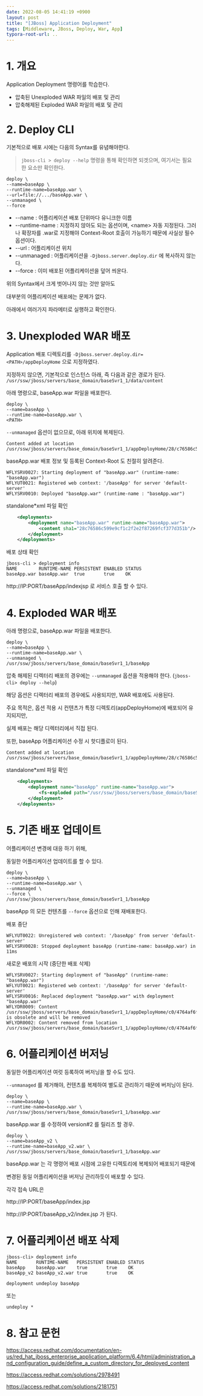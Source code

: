 ```yaml
---
date: 2022-08-05 14:41:19 +0900
layout: post
title: "[JBoss] Application Deployment"
tags: [Middleware, JBoss, Deploy, War, App]
typora-root-url: ..
---
```



# 1. 개요

Application Deployment 명령어를 학습한다.

* 압축된 Unexploded WAR 파일의 배포 및 관리
* 압축해제된 Exploded WAR 파일의 배포 및 관리



# 2. Deploy CLI

기본적으로 배포 시에는 다음의 Syntax를 유념해야한다.

> `jboss-cli > deploy --help` 명령을 통해 확인하면 되겟으며, 여기서는 필요한 요소만 확인한다.



```syntax
deploy \
--name=baseApp \
--runtime-name=baseApp.war \
--url=file://.../baseApp.war \
--unmanaged \
--force
```

* --name : 어플리케이션 배포 단위마다 유니크한 이름
* --runtime-name : 지정하지 않아도 되는 옵션이며, \<name> 자동 지정된다. 그러나 확장자를 .war로 지정해야 Context-Root 호출이 가능하기 때문에 사실상 필수 옵션이다.
* --url : 어플리케이션 위치
* --unmanaged : 어플리케이션을 `-Djboss.server.deploy.dir` 에 복사하지 않는다.
* --force : 이미 배포된 어플리케이션을 덮어 씌운다.



위의 Syntax에서 크게 벗어나지 않는 것만 알아도

대부분의 어플리케이션 배포에는 문제가 없다.



아래에서 여러가지 파라메터로 실행하고 확인한다.



# 3. Unexploded WAR 배포

Application 배포 디렉토리를 `-Djboss.server.deploy.dir=<PATH>/appDeployHome` 으로 지정하였다.

지정하지 않으면, 기본적으로 인스턴스 아래, 즉 다음과 같은 경로가 된다. `/usr/ssw/jboss/servers/base_domain/baseSvr1_1/data/content`



아래 명령으로, baseApp.war 파일을 배포한다.

```jboss-cli
deploy \
--name=baseApp \
--runtime-name=baseApp.war \
<PATH>
```



`--unmanaged` 옵션이 없으므로, 아래 위치에 복제된다.

```
Content added at location /usr/ssw/jboss/servers/base_domain/baseSvr1_1/appDeployHome/28/c76586c599e9cf1c2f2e2f87269fcf377d351b/content
```



baseApp.war 배포 정보 및 등록된 Context-Root 도 친절히 알려준다.

```
WFLYSRV0027: Starting deployment of "baseApp.war" (runtime-name: "baseApp.war")
WFLYUT0021: Registered web context: '/baseApp' for server 'default-server'
WFLYSRV0010: Deployed "baseApp.war" (runtime-name : "baseApp.war")
```



standalone*xml 파일 확인

```xml
    <deployments>
        <deployment name="baseApp.war" runtime-name="baseApp.war">
            <content sha1="28c76586c599e9cf1c2f2e2f87269fcf377d351b"/>
        </deployment>
    </deployments>
```



배포 상태 확인

```
jboss-cli > deployment info
NAME        RUNTIME-NAME PERSISTENT ENABLED STATUS
baseApp.war baseApp.war  true       true    OK
```

http://IP:PORT/baseApp/indexjsp 로 서비스 호출 할 수 있다.



# 4. Exploded WAR 배포

아래 명령으로, baseApp.war 파일을 배포한다.

```jboss-cli
deploy \
--name=baseApp \
--runtime-name=baseApp.war \
--unmanaged \
/usr/ssw/jboss/servers/base_domain/baseSvr1_1/baseApp
```



압축 해제된 디렉터리 배포의 경우에는 `--unmanaged` 옵션을 적용해야 한다. (`jboss-cli> deploy --help`)

해당 옵션은 디렉터리 배포의 경우에도 사용되지만, WAR 배포에도 사용된다.

주요 목적은, 옵션 적용 시 컨텐츠가 특정 디렉토리(appDeployHome)에 배포되어 유지되지만,

실제 배포는 해당 디렉터리에서 직접 된다.

또한, baseApp 어플리케이션 수정 시 핫디플로이 된다.

```
Content added at location /usr/ssw/jboss/servers/base_domain/baseSvr1_1/appDeployHome/28/c76586c599e9cf1c2f2e2f87269fcf377d351b/content
```



standalone*xml 파일 확인

```xml
    <deployments>
        <deployment name="baseApp" runtime-name="baseApp.war">
            <fs-exploded path="/usr/ssw/jboss/servers/base_domain/baseSvr1_1/baseApp"/>
        </deployment>
    </deployments>
```



# 5. 기존 배포 업데이트

어플리케이션 변경에 대응 하기 위해,

동일한 어플리케이션 업데이트를 할 수 있다.

```
deploy \
--name=baseApp \
--runtime-name=baseApp.war \
--unmanaged \
--force \
/usr/ssw/jboss/servers/base_domain/baseSvr1_1/baseApp
```



baseApp 의 모든 컨텐츠를 `--force` 옵션으로 인해 재배포한다.



배포 중단

```
WFLYUT0022: Unregistered web context: '/baseApp' from server 'default-server'
WFLYSRV0028: Stopped deployment baseApp (runtime-name: baseApp.war) in 11ms
```



새로운 배포의 시작 (중단한 배포 삭제)

```
WFLYSRV0027: Starting deployment of "baseApp" (runtime-name: "baseApp.war")
WFLYUT0021: Registered web context: '/baseApp' for server 'default-server'
WFLYSRV0016: Replaced deployment "baseApp.war" with deployment "baseApp.war"
WFLYDR0009: Content /usr/ssw/jboss/servers/base_domain/baseSvr1_1/appDeployHome/c0/4764af6fe95a9863599ad6ecbcae79106d3938 is obsolete and will be removed
WFLYDR0002: Content removed from location /usr/ssw/jboss/servers/base_domain/baseSvr1_1/appDeployHome/c0/4764af6fe95a9863599ad6ecbcae79106d3938/content
```



# 6. 어플리케이션 버저닝

동일한 어플리케이션 여럿 등록하여 버저닝을 할 수도 있다.



`--unmanaged` 를 제거해야, 컨텐츠를 복제하여 별도로 관리하기 때문에 버저닝이 된다.

```
deploy \
--name=baseApp \
--runtime-name=baseApp.war \
/usr/ssw/jboss/servers/base_domain/baseSvr1_1/baseApp.war
```



baseApp.war 를 수정하여 version#2 를 릴리즈 할 경우.

```
deploy \
--name=baseApp_v2 \
--runtime-name=baseApp_v2.war \
/usr/ssw/jboss/servers/base_domain/baseSvr1_1/baseApp.war
```



baseApp.war 는 각 명령어 배포 시점에 고유한 디렉토리에 복제되어 배포되기 때문에

변경된 동일 어플리케이션을 버저닝 관리하듯이 배포할 수 있다.



각각 접속 URL은

http://IP:PORT/baseApp/index.jsp

http://IP:PORT/baseApp_v2/index.jsp 가 된다.



# 7. 어플리케이션 배포 삭제

```
jboss-cli> deployment info
NAME       RUNTIME-NAME   PERSISTENT ENABLED STATUS
baseApp    baseApp.war    true       true    OK
baseApp_v2 baseApp_v2.war true       true    OK
```



```
deployment undeploy baseApp
```

또는

```
undeploy *
```



# 8. 참고 문헌

https://access.redhat.com/documentation/en-us/red_hat_jboss_enterprise_application_platform/6.4/html/administration_and_configuration_guide/define_a_custom_directory_for_deployed_content

https://access.redhat.com/solutions/2978491

https://access.redhat.com/solutions/2181751
